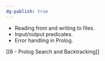 ```yaml
---
dg-publish: true
---
```

- Reading from and writing to files.
- Input/output predicates.
- Error handling in Prolog.

[[6 - Prolog Search and Backtracking]]